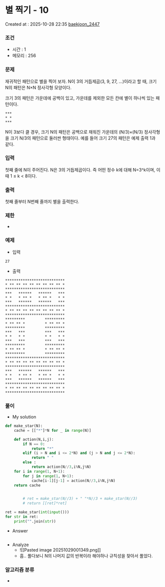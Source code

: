  # 별 찍기 - 10
Created at : 2025-10-28 22:35
[baekjoon_2447](https://www.acmicpc.net/problem/2447)
### 조건
- 시간 : 1
- 메모리 : 256
### 문제
재귀적인 패턴으로 별을 찍어 보자. N이 3의 거듭제곱(3, 9, 27, ...)이라고 할 때, 크기 N의 패턴은 N×N 정사각형 모양이다.

크기 3의 패턴은 가운데에 공백이 있고, 가운데를 제외한 모든 칸에 별이 하나씩 있는 패턴이다.
```
***
* *
***
```
N이 3보다 클 경우, 크기 N의 패턴은 공백으로 채워진 가운데의 (N/3)×(N/3) 정사각형을 크기 N/3의 패턴으로 둘러싼 형태이다. 예를 들어 크기 27의 패턴은 예제 출력 1과 같다.
### 입력
첫째 줄에 N이 주어진다. N은 3의 거듭제곱이다. 즉 어떤 정수 k에 대해 N=3^k이며, 이때 1 ≤ k < 8이다.
### 출력
첫째 줄부터 N번째 줄까지 별을 출력한다.
### 제한
- 
### 예제
- 입력
```
27
```
- 출력
```
***************************
* ** ** ** ** ** ** ** ** *
***************************
***   ******   ******   ***
* *   * ** *   * ** *   * *
***   ******   ******   ***
***************************
* ** ** ** ** ** ** ** ** *
***************************
*********         *********
* ** ** *         * ** ** *
*********         *********
***   ***         ***   ***
* *   * *         * *   * *
***   ***         ***   ***
*********         *********
* ** ** *         * ** ** *
*********         *********
***************************
* ** ** ** ** ** ** ** ** *
***************************
***   ******   ******   ***
* *   * ** *   * ** *   * *
***   ******   ******   ***
***************************
* ** ** ** ** ** ** ** ** *
***************************
``` 

### 풀이
- My solution
```python
def make_star(N):
    cache = [["*"]*N for _ in range(N)]

    def action(N,i,j):
        if N == 0:
            return "*"
        elif (i > N and i <= 2*N) and (j > N and j <= 2*N):
            return " "
        else :
            return action(N//3,i%N,j%N)
    for i in range(1, N+1):
        for j in range(1, N+1):
            cache[i-1][j-1] = action(N//3,i%N,j%N)
    return cache

    
        # ret = make_star(N//3) + " "*N//3 + make_star(N//3)
        # return [[ret]*ret]

ret = make_star(int(input()))
for str in ret:
    print("".join(str))
```

- Answer
```python

```

- Analyze
	- ![[Pasted image 20251029001349.png]]
	- 흠.. 풀다보니 N의 나머지 값의 반복이라 해야하나 규칙성을 찾아서 풀었다.
### 알고리즘 분류
- 